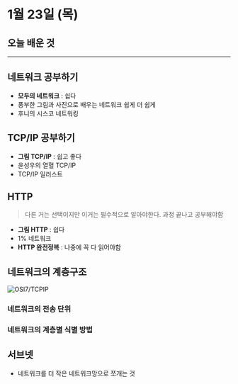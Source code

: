 # 1월 23일 (목)

## 오늘 배운 것

---

## 네트워크 공부하기

- **모두의 네트워크** : 쉽다
- 풍부한 그림과 사진으로 배우는 네트워크 쉽게 더 쉽게
- 후니의 시스코 네트워킹

## TCP/IP 공부하기

- **그림 TCP/IP** : 쉽고 좋다
- 윤성우의 열혈 TCP/IP
- TCP/IP 일러스트

## HTTP

> 다른 거는 선택이지만 이거는 필수적으로 알아야한다. 과정 끝나고 공부해야함

- **그림 HTTP** : 쉽다
- 1% 네트워크
- **HTTP 완전정복** : 나중에 꼭 다 읽어야함

## 네트워크의 계층구조

![OSI7/TCPIP](https://t1.daumcdn.net/cfile/tistory/99B9493359B6408E23)

### 네트워크의 전송 단위

### 네트워크의 계층별 식별 방법

## 서브넷

- 네트워크를 더 작은 네트워크망으로 쪼개는 것

